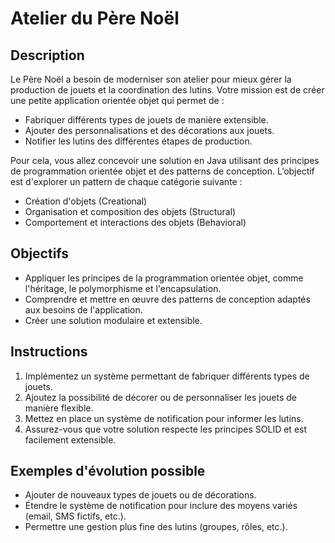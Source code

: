 # Atelier du Père Noël
## Description
Le Père Noël a besoin de moderniser son atelier pour mieux gérer la production de jouets et la coordination
des lutins. Votre mission est de créer une petite application orientée objet qui permet de :
- Fabriquer différents types de jouets de manière extensible.
- Ajouter des personnalisations et des décorations aux jouets.
- Notifier les lutins des différentes étapes de production.

Pour cela, vous allez concevoir une solution en Java utilisant des principes de programmation orientée objet
et des patterns de conception. L’objectif est d'explorer un pattern de chaque catégorie suivante :
- Création d'objets (Creational)
- Organisation et composition des objets (Structural)
- Comportement et interactions des objets (Behavioral)
## Objectifs
- Appliquer les principes de la programmation orientée objet, comme l'héritage, le polymorphisme et
l'encapsulation.
- Comprendre et mettre en œuvre des patterns de conception adaptés aux besoins de l'application.
- Créer une solution modulaire et extensible.
## Instructions
1. Implémentez un système permettant de fabriquer différents types de jouets.
2. Ajoutez la possibilité de décorer ou de personnaliser les jouets de manière flexible.
3. Mettez en place un système de notification pour informer les lutins.
4. Assurez-vous que votre solution respecte les principes SOLID et est facilement extensible.
## Exemples d'évolution possible
- Ajouter de nouveaux types de jouets ou de décorations.
- Étendre le système de notification pour inclure des moyens variés (email, SMS fictifs, etc.).
- Permettre une gestion plus fine des lutins (groupes, rôles, etc.).